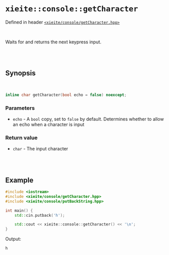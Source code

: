 # `xieite::console::getCharacter`
Defined in header [`<xieite/console/getCharacter.hpp>`](https://github.com/Eczbek/xieite/tree/main/include/xieite/console/getCharacter.hpp)

<br/>

Waits for and returns the next keypress input.

<br/><br/>

## Synopsis

<br/>

```cpp
inline char getCharacter(bool echo = false) noexcept;
```
### Parameters
- `echo` - A `bool` copy, set to `false` by default. Determines whether to allow an echo when a character is input
### Return value
- `char` - The input character

<br/><br/>

## Example
```cpp
#include <iostream>
#include <xieite/console/getCharacter.hpp>
#include <xieite/console/putBackString.hpp>

int main() {
	std::cin.putback('h');

	std::cout << xieite::console::getCharacter() << '\n';
}
```
Output:
```
h
```

